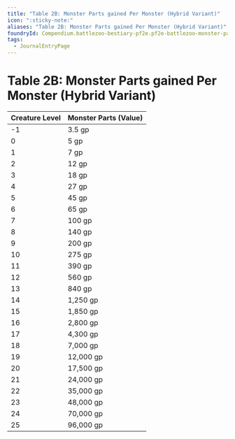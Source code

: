 ```yaml
---
title: "Table 2B: Monster Parts gained Per Monster (Hybrid Variant)"
icon: ":sticky-note:"
aliases: "Table 2B: Monster Parts gained Per Monster (Hybrid Variant)"
foundryId: Compendium.battlezoo-bestiary-pf2e.pf2e-battlezoo-monster-parts.JournalEntry.t4kAG04buZGbp5XA.JournalEntryPage.obYR3VU6GlKETeaM
tags:
  - JournalEntryPage
---
```


# Table 2B: Monster Parts gained Per Monster (Hybrid Variant)
| Creature Level | Monster Parts (Value) |
| --- | --- |
| \-1 | 3.5 gp |
| 0 | 5 gp |
| 1 | 7 gp |
| 2 | 12 gp |
| 3 | 18 gp |
| 4 | 27 gp |
| 5 | 45 gp |
| 6 | 65 gp |
| 7 | 100 gp |
| 8 | 140 gp |
| 9 | 200 gp |
| 10 | 275 gp |
| 11 | 390 gp |
| 12 | 560 gp |
| 13 | 840 gp |
| 14 | 1,250 gp |
| 15 | 1,850 gp |
| 16 | 2,800 gp |
| 17 | 4,300 gp |
| 18 | 7,000 gp |
| 19 | 12,000 gp |
| 20 | 17,500 gp |
| 21 | 24,000 gp |
| 22 | 35,000 gp |
| 23 | 48,000 gp |
| 24 | 70,000 gp |
| 25 | 96,000 gp |